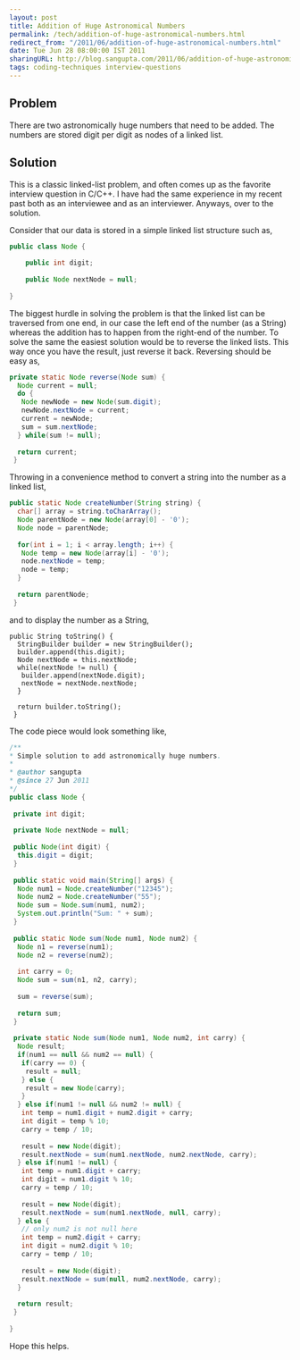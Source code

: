 ```yaml
---
layout: post
title: Addition of Huge Astronomical Numbers
permalink: /tech/addition-of-huge-astronomical-numbers.html
redirect_from: "/2011/06/addition-of-huge-astronomical-numbers.html"
date: Tue Jun 28 08:00:00 IST 2011
sharingURL: http://blog.sangupta.com/2011/06/addition-of-huge-astronomical-numbers.html
tags: coding-techniques interview-questions
---
```


Problem
-------

There are two astronomically huge numbers that need to be added. The numbers are stored digit per digit as 
nodes of a linked list.

Solution
--------

This is a classic linked-list problem, and often comes up as the favorite interview question in C/C++. I 
have had the same experience in my recent past both as an interviewee and as an interviewer. Anyways, 
over to the solution.

Consider that our data is stored in a simple linked list structure such as,

```java
public class Node {
 
    public int digit;
 
    public Node nextNode = null;
 
}
```

The biggest hurdle in solving the problem is that the linked list can be traversed from one end, in our 
case the left end of the number (as a String) whereas the addition has to happen from the right-end of 
the number. To solve the same the easiest solution would be to reverse the linked lists. This way once 
you have the result, just reverse it back. Reversing should be easy as,

```java
private static Node reverse(Node sum) {
  Node current = null;
  do {
   Node newNode = new Node(sum.digit);
   newNode.nextNode = current;
   current = newNode;
   sum = sum.nextNode;
  } while(sum != null);
   
  return current;
 }
```

Throwing in a convenience method to convert a string into the number as a linked list,

```java
public static Node createNumber(String string) {
  char[] array = string.toCharArray();
  Node parentNode = new Node(array[0] - '0');
  Node node = parentNode;
   
  for(int i = 1; i < array.length; i++) {
   Node temp = new Node(array[i] - '0');
   node.nextNode = temp;
   node = temp;
  }
   
  return parentNode;
 }
```

and to display the number as a String, 

```
public String toString() {
  StringBuilder builder = new StringBuilder();
  builder.append(this.digit);
  Node nextNode = this.nextNode;
  while(nextNode != null) {
   builder.append(nextNode.digit);
   nextNode = nextNode.nextNode;
  }
   
  return builder.toString();
 }
```

The code piece would look something like, 

```java
/**
* Simple solution to add astronomically huge numbers.
* 
* @author sangupta
* @since 27 Jun 2011
*/
public class Node {
 
 private int digit;
  
 private Node nextNode = null;
  
 public Node(int digit) {
  this.digit = digit;
 }
  
 public static void main(String[] args) {
  Node num1 = Node.createNumber("12345");
  Node num2 = Node.createNumber("55");
  Node sum = Node.sum(num1, num2);
  System.out.println("Sum: " + sum);
 }
  
 public static Node sum(Node num1, Node num2) {
  Node n1 = reverse(num1);
  Node n2 = reverse(num2);
   
  int carry = 0;
  Node sum = sum(n1, n2, carry);
   
  sum = reverse(sum);
   
  return sum;
 }
 
 private static Node sum(Node num1, Node num2, int carry) {
  Node result;
  if(num1 == null && num2 == null) {
   if(carry == 0) {
    result = null;
   } else {
    result = new Node(carry);
   }
  } else if(num1 != null && num2 != null) {
   int temp = num1.digit + num2.digit + carry;
   int digit = temp % 10;
   carry = temp / 10;
    
   result = new Node(digit);
   result.nextNode = sum(num1.nextNode, num2.nextNode, carry);
  } else if(num1 != null) {
   int temp = num1.digit + carry;
   int digit = num1.digit % 10;
   carry = temp / 10;
    
   result = new Node(digit);
   result.nextNode = sum(num1.nextNode, null, carry);
  } else {
   // only num2 is not null here
   int temp = num2.digit + carry;
   int digit = num2.digit % 10;
   carry = temp / 10;
    
   result = new Node(digit);
   result.nextNode = sum(null, num2.nextNode, carry);
  }
   
  return result;
 }
  
}
```

Hope this helps.

